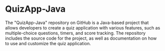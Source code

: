# QuizApp-Java
The "QuizApp-Java" repository on GitHub is a Java-based project that allows developers to create a quiz application with various features, such as multiple-choice questions, timers, and score tracking. The repository includes the source code for the project, as well as documentation on how to use and customize the quiz application.

